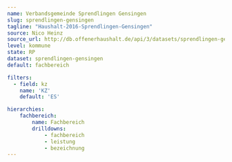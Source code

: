 ```yaml
---
name: Verbandsgemeinde Sprendlingen Gensingen
slug: sprendlingen-gensingen
tagline: "Haushalt-2016-Sprendlingen-Gensingen"
source: Nico Heinz
source_url: http://db.offenerhaushalt.de/api/3/datasets/sprendlingen-gensingen/serve/aufstellungoffenerhaushalt.csv
level: kommune
state: RP
dataset: sprendlingen-gensingen
default: fachbereich

filters:
  - field: kz
    name: 'KZ'
    default: 'ES'

hierarchies:
    fachbereich:
        name: Fachbereich
        drilldowns:
            - fachbereich
            - leistung
            - bezeichnung
---
```

